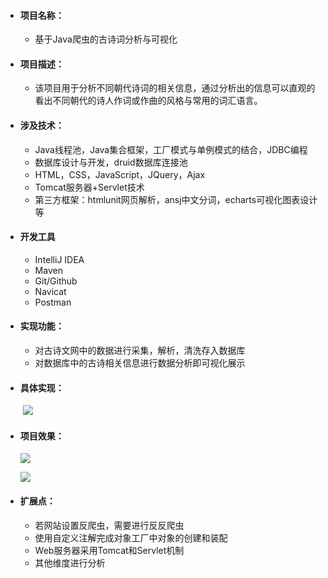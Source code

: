 + #### 项目名称：

  + 基于Java爬虫的古诗词分析与可视化

+ #### 项目描述：

  + 该项目用于分析不同朝代诗词的相关信息，通过分析出的信息可以直观的看出不同朝代的诗人作词或作曲的风格与常用的词汇语言。

+ #### 涉及技术：

  + Java线程池，Java集合框架，工厂模式与单例模式的结合，JDBC编程
  + 数据库设计与开发，druid数据库连接池
  + HTML，CSS，JavaScript，JQuery，Ajax
  + Tomcat服务器+Servlet技术
  + 第三方框架：htmlunit网页解析，ansj中文分词，echarts可视化图表设计等

+ #### 开发工具

  + IntelliJ IDEA
  + Maven
  + Git/Github
  + Navicat
  + Postman

+ #### 实现功能：

  + 对古诗文网中的数据进行采集，解析，清洗存入数据库
  + 对数据库中的古诗相关信息进行数据分析即可视化展示

+ #### 具体实现：

  ​	![](https://github.com/xiaomessi/PoetryAnalysis/blob/master/PoetryAnalysis2.0.0/images/2.png)

  

+ #### 项目效果：

  ![](https://github.com/xiaomessi/PoetryAnalysis/blob/master/PoetryAnalysis2.0.0/images/3.png)

  ![](https://github.com/xiaomessi/PoetryAnalysis/blob/master/PoetryAnalysis2.0.0/images/1.png)

+ #### 扩展点：

  + 若网站设置反爬虫，需要进行反反爬虫
  + 使用自定义注解完成对象工厂中对象的创建和装配
  + Web服务器采用Tomcat和Servlet机制
  + 其他维度进行分析